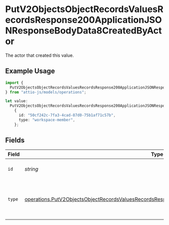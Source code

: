 # PutV2ObjectsObjectRecordsValuesRecordsResponse200ApplicationJSONResponseBodyData8CreatedByActor

The actor that created this value.

## Example Usage

```typescript
import {
  PutV2ObjectsObjectRecordsValuesRecordsResponse200ApplicationJSONResponseBodyData8CreatedByActor,
} from "attio-js/models/operations";

let value:
  PutV2ObjectsObjectRecordsValuesRecordsResponse200ApplicationJSONResponseBodyData8CreatedByActor =
    {
      id: "50cf242c-7fa3-4cad-87d0-75b1af71c57b",
      type: "workspace-member",
    };
```

## Fields

| Field                                                                                                                                                                                                                | Type                                                                                                                                                                                                                 | Required                                                                                                                                                                                                             | Description                                                                                                                                                                                                          |
| -------------------------------------------------------------------------------------------------------------------------------------------------------------------------------------------------------------------- | -------------------------------------------------------------------------------------------------------------------------------------------------------------------------------------------------------------------- | -------------------------------------------------------------------------------------------------------------------------------------------------------------------------------------------------------------------- | -------------------------------------------------------------------------------------------------------------------------------------------------------------------------------------------------------------------- |
| `id`                                                                                                                                                                                                                 | *string*                                                                                                                                                                                                             | :heavy_minus_sign:                                                                                                                                                                                                   | An ID to identify the actor.                                                                                                                                                                                         |
| `type`                                                                                                                                                                                                               | [operations.PutV2ObjectsObjectRecordsValuesRecordsResponse200ApplicationJSONResponseBodyData8Type](../../models/operations/putv2objectsobjectrecordsvaluesrecordsresponse200applicationjsonresponsebodydata8type.md) | :heavy_minus_sign:                                                                                                                                                                                                   | The type of actor. [Read more information on actor types here](/docs/actors).                                                                                                                                        |